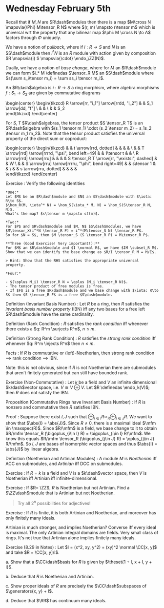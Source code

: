 # Wednesday February 5th

Recall that if $M, N$ are $R\dash$modules then there is a map $M\cross N \mapsvia{\Phi} M\tensor_R N$ where $(r, m) \mapsto r\tensor m$ which is universal wrt the property that any bilinear map $\phi: M \cross N \to A$ factors through $\Phi$ uniquely.

We have a notion of *pullback*, where if $i:R \to S$ and $N$ is an $S\dash$module then $i^*N$ is an $R$ module with action given by composition $R \mapsvia{i} S \mapsvia{\cdot} \endo_\ZZ(N)$.

Dually, we have a notion of *base change*, where for $M$ an $R\dash$module we can form $i_* M \definedas S\tensor_R M$ an $S\dash$module where $s(\sum s_i\tensor m_i) = \sum ss_i \tensor m_i$.

An $R\dash$algebra is $i:R\to S$ a ring morphism, where algebra morphisms $f: S_1 \to S_2$ are given by commutative diagrams

\begin{center}
\begin{tikzcd}
R \arrow[rr, "i_1"] \arrow[rrdd, "i_2"] &  & S_1 \arrow[dd, "f"] \\
&  &                     \\
&  & S_2                
\end{tikzcd}
\end{center}

For $S, T$ $R\dash$algebras, the tensor product $S \tensor_R T$ is an $R\dash$algebra with $(s_1 \tensor m_1) \cdot (s_2 \tensor m_2) = s_1s_2 \tensor m_1 m_2$.
Note that the tensor product satisfies the universal property of the direct sum or coproduct:

\begin{center}
\begin{tikzcd}
&  & t \arrow[rrd, dotted]                              &  &                                              &  &   \\
&  & T \arrow[rrd] \arrow[rrrrd, "\psi", bend left=49]  &  & 1\tensor t                                   &  &   \\
R \arrow[rrd] \arrow[rru] &  &                                                    &  & S \tensor_R T \arrow[rr, "\exists!", dashed] &  & W \\
&  & S \arrow[rru] \arrow[rrrru, "\phi", bend right=49] &  & s\tensor 1                                   &  &   \\
&  & s \arrow[rru, dotted]                              &  &                                              &  &  
\end{tikzcd}
\end{center}

Exercise
:   Verify the following identities

    *One:*
    Let $M$ be an $R\dash$module and $N$ an $S\dash$module with $\iota: R\to S$.
    $\hom_R(M, \iota^* N) = \hom_S(\iota_* M, N) = \hom_S(S\tensor_R M, N)$.
    What's the map? $s\tensor m \mapsto sf(m)$.

    *Two:*
    For $P$ and $R\dash$module and $M, N$ $S\dash$modules, we have $M\tensor_X(i^*N \tensor_R P) = i^*(M\tensor_S N) \tensor_R P$.
    So for $N = S$, then $M \tensor_S (S \tensor_R P) = M\tensor_R P$.

    **Three (Good Exercise! Very important!):**
    For $M$ an $R\dash$module and $I \normal R$, we have $IM \subset_R M$.
    Show that we can identify the base change as $R/I \tensor_R M = M/I$.

    > Hint: Show that the RHS satisfies the appropriate universal property.

    *Four:*

    - $(\oplus M_i) \tensor_R N = \oplus (M_i \tensor_R N)$.
    - The tensor product of free modules is free.
    - If $F$ is a free $R\dash$module and we base change with $\iota: R\to S$ then $S \tensor_R F$ is a free $S\dash$module.


Definition (Invariant Basis Number)
: Let $R$ be a ring, then $R$ satisfies the *invariant basis number property* (IBN) iff any two bases for a free left $R\dash$module have the same cardinality.

Definition (Rank Condition)
: $R$ satisfies the *rank condition* iff whenever there exists a $q: R^m \surjects R^n$, $n\leq m$.

Definition (Strong Rank Condition)
: $R$ satisfies the *strong rank condition* iff whenever $q: R^m \injects R^n$ then $n\leq m$.

Facts
: If $R$ is commutative or (left)-Noetherian, then strong rank condition $\implies$ rank condition $\implies$ IBN.

Note: this is not obvious, since if $R$ is not Noetherian there are submodules that aren't finitely generated but can still have bounded rank.

Exercise (Non-Commutative)
: Let $k$ be a field and $V$ an infinite dimensional $k\dash$vector space, i.e. $V \cong V \oplus V$.
  Let $R \definedas \endo_k(V)$; then $R$ does not satisfy the IBN.

Proposition (Commutative Rings have Invariant Basis Number)
: If $R$ is nonzero and commutative then $R$ satisfies IBN.

Proof
: Suppose there exist $I, J$ such that  $\oplus_{i\in I} R \cong_R \oplus_{j\in J} R$.
  We want to show that $\abs{I} = \abs{J}$.
  Since $R\neq 0$, there is a maximal ideal $\mfm \in \maxspec(R)$.
  Since $R/\mfm$ is a field, we base change to it to obtain $R/\mfm \tensor_R (\bigoplus_{i\in I} R) = \bigoplus_{i\in I} R/\mfm$.
  We know this equals $R/\mfm \tensor_R (\bigoplus_{j\in J} R) = \oplus_{j\in J} R/\mfm$.
  So $I, J$ are bases of isomorphic vector spaces and thus $\abs{I} = \abs{J}$ by linear algebra.

Definition (Noetherian and Artinian Modules)
: A module $M$ is *Noetherian* iff ACC on submodules, and *Artinian* iff DCC on submodules.

Exercise
: If $R = k$ is a field and $V$ is a $k\dash$vector space, then $V$ is Noetherian iff Artinian iff infinite-dimensional.

Exercise
: If $R= \ZZ$, $R$ is Noetherian but not Artinian.
  Find a $\ZZ\dash$module that is Artinian but not Noetherian.

> Try all $2^n$ possibilities for adjectives!

Exercise
: If $R$ is finite, it is both Artinian and Noetherian, and moreover has only finitely many ideals.

Artinian is much stronger, and implies Noetherian? 
Converse iff every ideal is maximal.
The only Artinian integral domains are fields. Very small class of rings.
It's not true that Artinian alone implies finitely many ideals.

Exercise (8.29 in Notes)
: Let $I = (x^2, xy, y^2) = (xy)^2 \normal \CC[x, y]$ and take $R = \CC[x, y]/I$.

  a. Show that a $\CC\dash$basis for $R$ is given by $\theset{1 + I, x + I, y + I}$.

  b. Deduce that $R$ is Noetherian and Artinian.

  c. Show proper ideals of $R$ are precisely the $\CC\dash$subspaces of $\generators{x, y} + I$.

  d. Deduce that $\RR$ has continuum many ideals.



